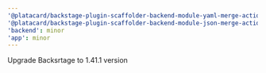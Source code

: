 ```yaml
---
'@platacard/backstage-plugin-scaffolder-backend-module-yaml-merge-actions': minor
'@platacard/backstage-plugin-scaffolder-backend-module-json-merge-action': minor
'backend': minor
'app': minor
---
```


Upgrade Backsrtage to 1.41.1 version
